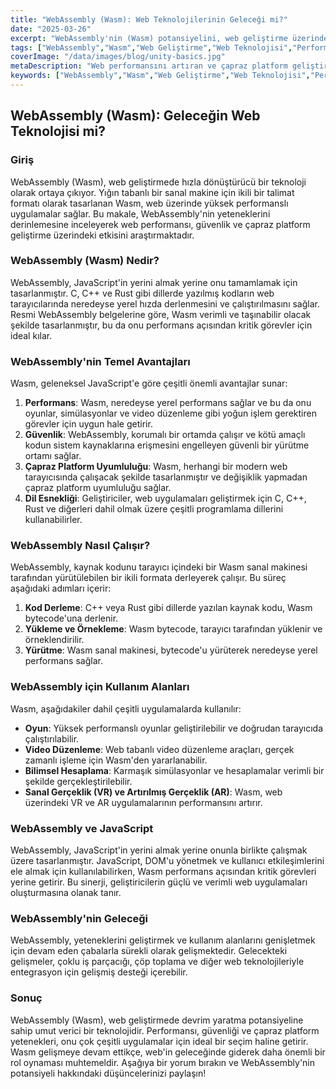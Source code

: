 ```yaml
---
title: "WebAssembly (Wasm): Web Teknolojilerinin Geleceği mi?"
date: "2025-03-26"
excerpt: "WebAssembly'nin (Wasm) potansiyelini, web geliştirme üzerindeki etkisini ve web'in geleceğini keşfedin. Wasm'ın hızı, güvenliği ve platformlar arası yetenekleri nasıl artırdığını öğrenin."
tags: ["WebAssembly","Wasm","Web Geliştirme","Web Teknolojisi","Performans","Güvenlik","Çapraz Platform","Web'in Geleceği"]
coverImage: "/data/images/blog/unity-basics.jpg"
metaDescription: "Web performansını artıran ve çapraz platform geliştirmeyi sağlayan bir teknoloji olan WebAssembly'yi (Wasm) keşfedin. Wasm'ın web uygulamalarının geleceğini nasıl şekillendirdiğini öğrenin."
keywords: ["WebAssembly","Wasm","Web Geliştirme","Web Teknolojisi","Performans","Güvenlik","Çapraz Platform","Web'in Geleceği"]
---
```


## WebAssembly (Wasm): Geleceğin Web Teknolojisi mi?

### Giriş

WebAssembly (Wasm), web geliştirmede hızla dönüştürücü bir teknoloji olarak ortaya çıkıyor. Yığın tabanlı bir sanal makine için ikili bir talimat formatı olarak tasarlanan Wasm, web üzerinde yüksek performanslı uygulamalar sağlar. Bu makale, WebAssembly'nin yeteneklerini derinlemesine inceleyerek web performansı, güvenlik ve çapraz platform geliştirme üzerindeki etkisini araştırmaktadır.

### WebAssembly (Wasm) Nedir?

WebAssembly, JavaScript'in yerini almak yerine onu tamamlamak için tasarlanmıştır. C, C++ ve Rust gibi dillerde yazılmış kodların web tarayıcılarında neredeyse yerel hızda derlenmesini ve çalıştırılmasını sağlar. Resmi WebAssembly belgelerine göre, Wasm verimli ve taşınabilir olacak şekilde tasarlanmıştır, bu da onu performans açısından kritik görevler için ideal kılar.

### WebAssembly'nin Temel Avantajları

Wasm, geleneksel JavaScript'e göre çeşitli önemli avantajlar sunar:

1.  **Performans**: Wasm, neredeyse yerel performans sağlar ve bu da onu oyunlar, simülasyonlar ve video düzenleme gibi yoğun işlem gerektiren görevler için uygun hale getirir.
2.  **Güvenlik**: WebAssembly, korumalı bir ortamda çalışır ve kötü amaçlı kodun sistem kaynaklarına erişmesini engelleyen güvenli bir yürütme ortamı sağlar.
3.  **Çapraz Platform Uyumluluğu**: Wasm, herhangi bir modern web tarayıcısında çalışacak şekilde tasarlanmıştır ve değişiklik yapmadan çapraz platform uyumluluğu sağlar.
4.  **Dil Esnekliği**: Geliştiriciler, web uygulamaları geliştirmek için C, C++, Rust ve diğerleri dahil olmak üzere çeşitli programlama dillerini kullanabilirler.

### WebAssembly Nasıl Çalışır?

WebAssembly, kaynak kodunu tarayıcı içindeki bir Wasm sanal makinesi tarafından yürütülebilen bir ikili formata derleyerek çalışır. Bu süreç aşağıdaki adımları içerir:

1.  **Kod Derleme**: C++ veya Rust gibi dillerde yazılan kaynak kodu, Wasm bytecode'una derlenir.
2.  **Yükleme ve Örnekleme**: Wasm bytecode, tarayıcı tarafından yüklenir ve örneklendirilir.
3.  **Yürütme**: Wasm sanal makinesi, bytecode'u yürüterek neredeyse yerel performans sağlar.

### WebAssembly için Kullanım Alanları

Wasm, aşağıdakiler dahil çeşitli uygulamalarda kullanılır:

*   **Oyun**: Yüksek performanslı oyunlar geliştirilebilir ve doğrudan tarayıcıda çalıştırılabilir.
*   **Video Düzenleme**: Web tabanlı video düzenleme araçları, gerçek zamanlı işleme için Wasm'den yararlanabilir.
*   **Bilimsel Hesaplama**: Karmaşık simülasyonlar ve hesaplamalar verimli bir şekilde gerçekleştirilebilir.
*   **Sanal Gerçeklik (VR) ve Artırılmış Gerçeklik (AR)**: Wasm, web üzerindeki VR ve AR uygulamalarının performansını artırır.

### WebAssembly ve JavaScript

WebAssembly, JavaScript'in yerini almak yerine onunla birlikte çalışmak üzere tasarlanmıştır. JavaScript, DOM'u yönetmek ve kullanıcı etkileşimlerini ele almak için kullanılabilirken, Wasm performans açısından kritik görevleri yerine getirir. Bu sinerji, geliştiricilerin güçlü ve verimli web uygulamaları oluşturmasına olanak tanır.

### WebAssembly'nin Geleceği

WebAssembly, yeteneklerini geliştirmek ve kullanım alanlarını genişletmek için devam eden çabalarla sürekli olarak gelişmektedir. Gelecekteki gelişmeler, çoklu iş parçacığı, çöp toplama ve diğer web teknolojileriyle entegrasyon için gelişmiş desteği içerebilir.

### Sonuç

WebAssembly (Wasm), web geliştirmede devrim yaratma potansiyeline sahip umut verici bir teknolojidir. Performansı, güvenliği ve çapraz platform yetenekleri, onu çok çeşitli uygulamalar için ideal bir seçim haline getirir. Wasm gelişmeye devam ettikçe, web'in geleceğinde giderek daha önemli bir rol oynaması muhtemeldir. Aşağıya bir yorum bırakın ve WebAssembly'nin potansiyeli hakkındaki düşüncelerinizi paylaşın!
    